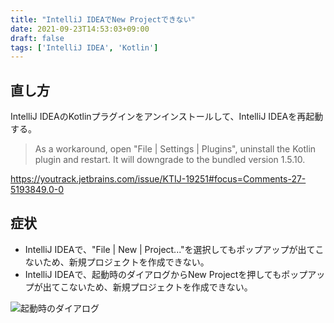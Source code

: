 ```yaml
---
title: "IntelliJ IDEAでNew Projectできない"
date: 2021-09-23T14:53:03+09:00
draft: false
tags: ['IntelliJ IDEA', 'Kotlin']
---
```


## 直し方
IntelliJ IDEAのKotlinプラグインをアンインストールして、IntelliJ IDEAを再起動する。

> As a workaround, open "File | Settings | Plugins", uninstall the Kotlin plugin and restart. It will downgrade to the bundled version 1.5.10.

https://youtrack.jetbrains.com/issue/KTIJ-19251#focus=Comments-27-5193849.0-0

## 症状

- IntelliJ IDEAで、"File | New | Project..."を選択してもポップアップが出てこないため、新規プロジェクトを作成できない。
- IntelliJ IDEAで、起動時のダイアログからNew Projectを押してもポップアップが出てこないため、新規プロジェクトを作成できない。

![起動時のダイアログ](../idea_newproject_bug_20210923.png)